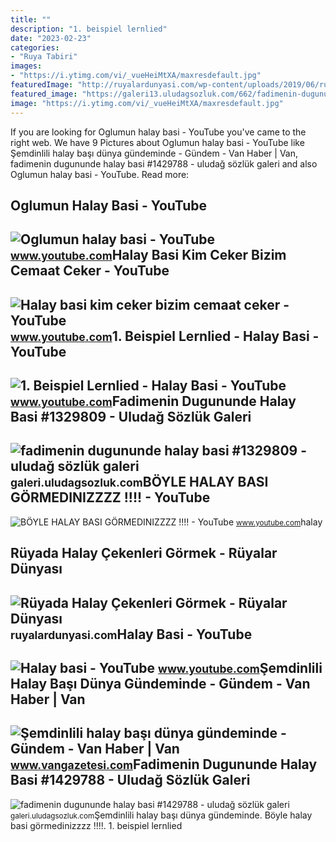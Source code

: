 ```yaml
---
title: ""
description: "1. beispiel lernlied"
date: "2023-02-23"
categories:
- "Ruya Tabiri"
images:
- "https://i.ytimg.com/vi/_vueHeiMtXA/maxresdefault.jpg"
featuredImage: "http://ruyalardunyasi.com/wp-content/uploads/2019/06/ruyada-halay-cekenleri-gormek.jpg"
featured_image: "https://galeri13.uludagsozluk.com/662/fadimenin-dugununde-halay-basi_1429788.jpg"
image: "https://i.ytimg.com/vi/_vueHeiMtXA/maxresdefault.jpg"
---
```


If you are looking for Oglumun halay basi - YouTube you've came to the right web. We have 9 Pictures about Oglumun halay basi - YouTube like Şemdinlili halay başı dünya gündeminde - Gündem - Van Haber | Van, fadimenin dugununde halay basi #1429788 - uludağ sözlük galeri and also Oglumun halay basi - YouTube. Read more:

Oglumun Halay Basi - YouTube
----------------------------

 ![Oglumun halay basi - YouTube](https://i.ytimg.com/vi/KcPMs8EGB5c/maxresdefault.jpg) <small>www.youtube.com</small>Halay Basi Kim Ceker Bizim Cemaat Ceker - YouTube
-------------------------------------------------

 ![Halay basi kim ceker bizim cemaat ceker - YouTube](https://i.ytimg.com/vi/iDeJuc_bkz4/maxresdefault.jpg) <small>www.youtube.com</small>1. Beispiel Lernlied - Halay Basi - YouTube
-------------------------------------------

 ![1. Beispiel Lernlied - Halay Basi - YouTube](https://i.ytimg.com/vi/IgV5oCkf62g/hqdefault.jpg) <small>www.youtube.com</small>Fadimenin Dugununde Halay Basi #1329809 - Uludağ Sözlük Galeri
--------------------------------------------------------------

 ![fadimenin dugununde halay basi #1329809 - uludağ sözlük galeri](https://galeri13.uludagsozluk.com/610/fadimenin-dugununde-halay-basi_1329809.jpg) <small>galeri.uludagsozluk.com</small>BÖYLE HALAY BASI GÖRMEDINIZZZZ !!!! - YouTube
---------------------------------------------

 ![BÖYLE HALAY BASI GÖRMEDINIZZZZ !!!! - YouTube](https://i.ytimg.com/vi/2Iu-5dE8RaQ/maxresdefault.jpg) <small>www.youtube.com</small>halay

Rüyada Halay Çekenleri Görmek - Rüyalar Dünyası
-----------------------------------------------

 ![Rüyada Halay Çekenleri Görmek - Rüyalar Dünyası](http://ruyalardunyasi.com/wp-content/uploads/2019/06/ruyada-halay-cekenleri-gormek.jpg) <small>ruyalardunyasi.com</small>Halay Basi - YouTube
--------------------

 ![Halay basi - YouTube](https://i.ytimg.com/vi/_vueHeiMtXA/maxresdefault.jpg) <small>www.youtube.com</small>Şemdinlili Halay Başı Dünya Gündeminde - Gündem - Van Haber | Van
-----------------------------------------------------------------

 ![Şemdinlili halay başı dünya gündeminde - Gündem - Van Haber | Van](https://www.vangazetesi.com/images/haberler/2022/08/semdilili-halay-basi-dunya-gundeminde-5946.jpg) <small>www.vangazetesi.com</small>Fadimenin Dugununde Halay Basi #1429788 - Uludağ Sözlük Galeri
--------------------------------------------------------------

 ![fadimenin dugununde halay basi #1429788 - uludağ sözlük galeri](https://galeri13.uludagsozluk.com/662/fadimenin-dugununde-halay-basi_1429788.jpg) <small>galeri.uludagsozluk.com</small>Şemdinlili halay başı dünya gündeminde. Böyle halay basi görmedinizzzz !!!!. 1. beispiel lernlied
